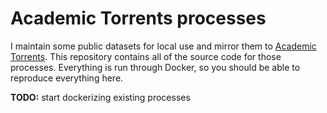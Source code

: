 # Academic Torrents processes
I maintain some public datasets for local use and mirror them to [Academic
Torrents](https://academictorrents.com). This repository contains all of the
source code for those processes. Everything is run through Docker, so you should
be able to reproduce everything here.

**TODO:** start dockerizing existing processes
